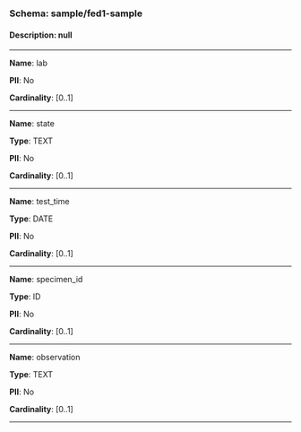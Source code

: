 
### Schema:         sample/fed1-sample
#### Description:   null

---

**Name**: lab

**PII**: No

**Cardinality**: [0..1]

---

**Name**: state

**Type**: TEXT

**PII**: No

**Cardinality**: [0..1]

---

**Name**: test_time

**Type**: DATE

**PII**: No

**Cardinality**: [0..1]

---

**Name**: specimen_id

**Type**: ID

**PII**: No

**Cardinality**: [0..1]

---

**Name**: observation

**Type**: TEXT

**PII**: No

**Cardinality**: [0..1]

---

